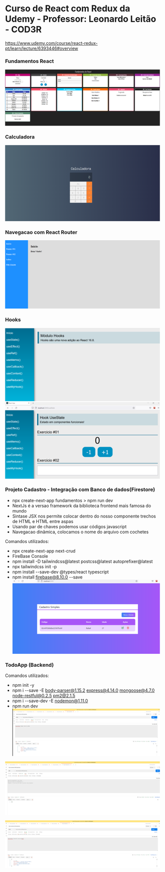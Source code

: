 # Curso de React com Redux da Udemy - Professor: Leonardo Leitão - COD3R
https://www.udemy.com/course/react-redux-pt/learn/lecture/6393446#overview

### Fundamentos React
![Alt text](https://github.com/silvarafaell/Curso_React_Redux/blob/main/fundamentos-react/images/Fundamentos_React.png?raw=true "Fundamentos React")

### Calculadora
![Alt text](https://github.com/silvarafaell/Curso_React_Redux/blob/main/calculadora/images/Calculadora.png?raw=true "Calculadora")

### Navegacao com React Router
![Alt text](https://raw.githubusercontent.com/silvarafaell/Curso_React_Redux/main/navegacao/images/navegacao.png?raw=true "Navegacao com React Router")

### Hooks
![Alt text](https://github.com/silvarafaell/Curso_React_Redux/blob/main/hooks/images/Inicio.png?raw=true "Hooks - Inicio")
![Alt text](https://github.com/silvarafaell/Curso_React_Redux/blob/main/hooks/images/UseState.png?raw=true "Hooks - UseState")

### Projeto Cadastro - Integração com Banco de dados(Firestore)
- npx create-next-app fundamentos > npm run dev 
- NextJs é a versao framework da biblioteca frontend mais famosa do mundo
- Sintase JSX nos permite colocar dentro do nosso componente trechos de HTML e HTML entre aspas
- Usando par de chaves podemos usar códigos javascript
- Navegacao dinâmica, colocamos o nome do arquivo com cochetes

 Comandos utilizados: 
- npx create-next-app next-crud
- FireBase Console
- npm install -D tailwindcss@latest postcss@latest autoprefixer@latest
- npx tailwindcss init -p
- npm install --save-dev @types/react typescript
- npm install firebase@8.10.0 --save
![Alt text](https://github.com/silvarafaell/Curso_React_Redux/blob/main/next-crud/images/home.png?raw=true "NextCrud - Home")

### TodoApp (Backend)
Comandos utilizados: 
- npm init -y
- npm i --save -E body-parser@1.15.2 express@4.14.0 mongoose@4.7.0 node-restful@0.2.5 pm2@2.1.5 
- npm i --save-dev -E nodemon@1.11.0
- npm run dev
![Alt text](https://raw.githubusercontent.com/silvarafaell/Curso_React_Redux/main/todo-app/backend/src/images/POST.png "Post")

![Alt text](https://github.com/silvarafaell/Curso_React_Redux/blob/main/todo-app/backend/src/images/POSTMAN_API_VAZIA_GET.png?raw=true "todos vazia")

![Alt text](https://github.com/silvarafaell/Curso_React_Redux/blob/main/todo-app/backend/src/images/POST_CONCLUIR_CURSO_REACT.png?raw=true "Post")
